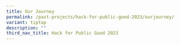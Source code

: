 ```yaml
---
title: Our Journey
permalink: /past-projects/hack-for-public-good-2023/ourjourney/
variant: tiptap
description: ""
third_nav_title: Hack for Public Good 2023
---
```

